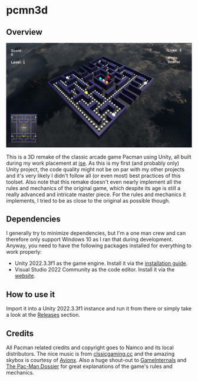 # pcmn3d

## Overview

![Overview image](overview.jpeg)

This is a 3D remake of the classic arcade game Pacman using Unity, all built during my work placement at [ise](https://www.ise.de/). As this is my first (and probably only) Unity project, the code quality might not be on par with my other projects and it's very likely I didn't follow all (or even most) best practices of this toolset. Also note that this remake doesn't even nearly implement all the rules and mechanics of the original game, which despite its age is still a really advanced and intricate master piece. For the rules and mechanics it implements, I tried to be as close to the original as possible though.

## Dependencies

I generally try to minimize dependencies, but I'm a one man crew and can therefore only support Windows 10 as I ran that during development. Anyway, you need to have the following packages installed for everything to work properly:

- Unity 2022.3.3f1 as the game engine. Install it via the [installation guide](https://docs.unity3d.com/2022.3/Documentation/Manual/GettingStartedInstallingUnity.html).
- Visual Studio 2022 Community as the code editor. Install it via the [website](https://visualstudio.microsoft.com/de/vs/community/).

## How to use it

Import it into a Unity 2022.3.3f1 instance and run it from there or simply take a look at the [Releases](https://github.com/locxter/pcmn3d/releases) section.

## Credits

All Pacman related credits and copyright goes to Namco and its local distributors. The nice music is from [clssicgaming.cc](https://www.classicgaming.cc/classics/pac-man/sounds) and the amazing skybox is courtesy of [Avionx](https://assetstore.unity.com/packages/2d/textures-materials/sky/skybox-series-free-103633). Also a huge shout-out to [GameInternals](https://gameinternals.com/understanding-pac-man-ghost-behavior) and [The Pac-Man Dossier](https://pacman.holenet.info/) for great explanations of the game's rules and mechanics.
